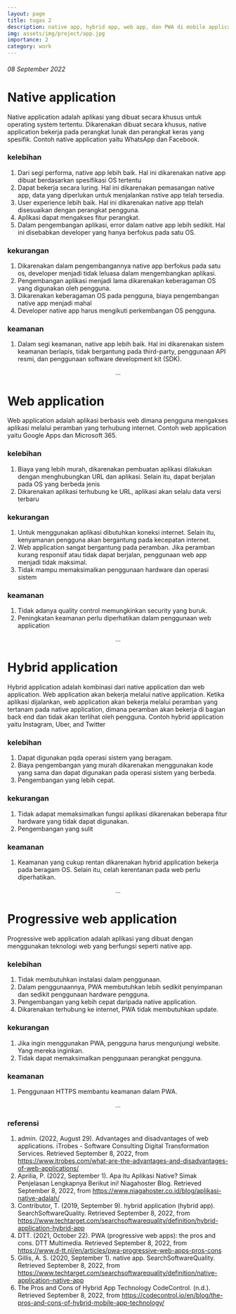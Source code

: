 ```yaml
---
layout: page
title: tugas 2
description: native app, hybrid app, web app, dan PWA di mobile application
img: assets/img/project/app.jpg
importance: 2
category: work
---
```


###### 08 September 2022
# Native application
Native application adalah aplikasi yang dibuat secara khusus untuk operating system tertentu.  Dikarenakan dibuat secara khusus, native application bekerja pada perangkat lunak dan perangkat keras yang spesifik. Contoh native application yaitu WhatsApp dan Facebook.

### kelebihan
1. Dari segi performa, native app lebih baik. Hal ini dikarenakan native app dibuat berdasarkan spesifikasi OS tertentu
2.	Dapat bekerja secara luring. Hal ini dikarenakan pemasangan native app, data yang diperlukan untuk menjalankan nstive app telah tersedia.
3.	User experience lebih baik. Hal ini dikarenakan native app ttelah disesuaikan dengan perangkat pengguna. 
4.	Aplikasi dapat mengakses fitur perangkat. 
5.	Dalam pengembangan aplikasi, error dalam native app lebih sedikit. Hal ini disebabkan developer yang hanya berfokus pada satu OS.


### kekurangan
1.	Dikarenakan dalam pengembangannya native app berfokus pada satu os, developer menjadi tidak leluasa dalam mengembangkan aplikasi.
2.	Pengembangan aplikasi menjadi lama dikarenakan keberagaman OS yang digunakan oleh pengguna.
3.	Dikarenakan keberagaman OS pada pengguna, biaya pengembangan native app menjadi mahal
4.	Developer native app harus mengikuti perkembangan OS pengguna.


### keamanan
1.  Dalam segi keamanan, native app lebih baik. Hal ini dikarenakan sistem keamanan berlapis, tidak bergantung pada third-party, penggunaan API resmi, dan penggunaan software development kit (SDK).

<p style="text-align:center">...</p>

# Web application
Web application adalah aplikasi berbasis web dimana pengguna mengakses aplikasi melalui peramban yang terhubung internet. Contoh web application yaitu Google Apps dan Microsoft 365.

### kelebihan
1.	Biaya yang lebih murah, dikarenakan pembuatan aplikasi dilakukan dengan menghubungkan URL dan aplikasi. Selain itu, dapat berjalan pada OS yang berbeda jenis
2.	Dikarenakan aplikasi terhubung ke URL, aplikasi akan selalu data versi terbaru

### kekurangan
1.	Untuk menggunakan aplikasi dibutuhkan koneksi internet. Selain itu, kenyamanan pengguna akan bergantung pada kecepatan internet.
2.	Web application sangat bergantung pada peramban. Jika peramban kurang responsif atau tidak dapat berjalan, penggunaan web app menjadi tidak maksimal.
3.	Tidak mampu memaksimalkan penggunaan hardware dan operasi sistem

### keamanan
1.  Tidak adanya quality control memungkinkan security yang buruk.
2.  Peningkatan keamanan perlu diperhatikan dalam penggunaan web application


<p style="text-align:center">...</p>

# Hybrid application
Hybrid application adalah kombinasi dari native application dan web application. Web application akan bekerja melalui native application. Ketika aplikasi dijalankan, web application akan bekerja melalui peramban yang tertanam pada native application, dimana peramban akan bekerja di bagian back end dan tidak akan terlihat oleh pengguna. Contoh hybrid application yaitu  Instagram, Uber, and Twitter

### kelebihan
1.	Dapat digunakan pqda operasi sistem yang beragam. 
2.	Biaya pengembangan yang murah dikarenakan menggunakan kode yang sama dan dapat digunakan pada operasi sistem yang berbeda. 
3.	Pengembangan yang lebih cepat. 

### kekurangan
1.	Tidak adapat memaksimalkan fungsi aplikasi dikarenakan beberapa fitur hardware yang tidak dapat digunakan.
2.	Pengembangan yang sulit 

### keamanan
1.  Keamanan yang cukup rentan dikarenakan hybrid application bekerja pada beragam OS. Selain itu, celah kerentanan pada web perlu diperhatikan.


<p style="text-align:center">...</p>

# Progressive web application
Progressive web application adalah aplikasi yang dibuat dengan menggunakan teknologi web yang berfungsi seperti native app.

### kelebihan
1.	Tidak membutuhkan instalasi dalam penggunaan.
2.	Dalam penggunaannya, PWA membutuhkan lebih sedikit penyimpanan dan sedikit penggunaan hardware pengguna.
3.	Pengembangan yang kebih cepat daripada native application.
4.	Dikarenakan terhubung ke internet, PWA tidak membutuhkan update.

### kekurangan
1.	Jika ingin menggunakan PWA, pengguna harus mengunjungi website. Yang mereka inginkan.
2.	Tidak dapat memaksimalkan penggunaan perangkat pengguna.

### keamanan
1.  Penggunaan HTTPS membantu keamanan dalam PWA.


<p style="text-align:center">...</p>

### referensi
1.	admin. (2022, August 29). Advantages and disadvantages of web applications. iTrobes - Software Consulting Digital Transformation Services. Retrieved September 8, 2022, from https://www.itrobes.com/what-are-the-advantages-and-disadvantages-of-web-applications/
2.	Aprilia, P. (2022, September 1). Apa itu Aplikasi Native? Simak Penjelasan Lengkapnya Berikut ini! Niagahoster Blog. Retrieved September 8, 2022, from https://www.niagahoster.co.id/blog/aplikasi-native-adalah/
3.	Contributor, T. (2019, September 9). hybrid application (hybrid app). SearchSoftwareQuality. Retrieved September 8, 2022, from https://www.techtarget.com/searchsoftwarequality/definition/hybrid-application-hybrid-app
4.  DTT. (2021, October 22). PWA (progressive web apps): the pros and cons. DTT Multimedia. Retrieved September 8, 2022, from https://www.d-tt.nl/en/articles/pwa-progressive-web-apps-pros-cons
5.	Gillis, A. S. (2020, September 1). native app. SearchSoftwareQuality. Retrieved September 8, 2022, from https://www.techtarget.com/searchsoftwarequality/definition/native-application-native-app
6.  The Pros and Cons of Hybrid App Technology  CodeControl. (n.d.). Retrieved September 8, 2022, from https://codecontrol.io/en/blog/the-pros-and-cons-of-hybrid-mobile-app-technology/

